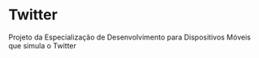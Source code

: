 # Twitter
Projeto da Especialização de Desenvolvimento para Dispositivos Móveis que simula o Twitter
